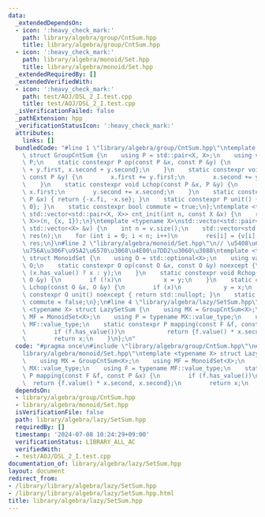 ```yaml
---
data:
  _extendedDependsOn:
  - icon: ':heavy_check_mark:'
    path: library/algebra/group/CntSum.hpp
    title: library/algebra/group/CntSum.hpp
  - icon: ':heavy_check_mark:'
    path: library/algebra/monoid/Set.hpp
    title: library/algebra/monoid/Set.hpp
  _extendedRequiredBy: []
  _extendedVerifiedWith:
  - icon: ':heavy_check_mark:'
    path: test/AOJ/DSL_2_I.test.cpp
    title: test/AOJ/DSL_2_I.test.cpp
  _isVerificationFailed: false
  _pathExtension: hpp
  _verificationStatusIcon: ':heavy_check_mark:'
  attributes:
    links: []
  bundledCode: "#line 1 \"library/algebra/group/CntSum.hpp\"\ntemplate <typename X>\
    \ struct GroupCntSum {\n    using P = std::pair<X, X>;\n    using value_type =\
    \ P;\n    static constexpr P op(const P &x, const P &y) {\n        return {x.first\
    \ + y.first, x.second + y.second};\n    }\n    static constexpr void Rchop(P &x,\
    \ const P &y) {\n        x.first += y.first;\n        x.second += y.second;\n\
    \    }\n    static constexpr void Lchop(const P &x, P &y) {\n        y.first +=\
    \ x.first;\n        y.second += x.second;\n    }\n    static constexpr P inverse(const\
    \ P &x) { return {-x.fi, -x.se}; }\n    static constexpr P unit() { return {0,\
    \ 0}; }\n    static constexpr bool commute = true;\n};\ntemplate <typename X>\
    \ std::vector<std::pair<X, X>> cnt_init(int n, const X &x) {\n    return std::vector<std::pair<X,\
    \ X>>(n, {x, 1});\n}\ntemplate <typename X>\nstd::vector<std::pair<X, X>> cnt_init(const\
    \ std::vector<X> &v) {\n    int n = v.size();\n    std::vector<std::pair<X, X>>\
    \ res(n);\n    for (int i = 0; i < n; i++)\n        res[i] = {v[i], 1};\n    return\
    \ res;\n}\n#line 2 \"library/algebra/monoid/Set.hpp\"\n// \u5408\u6210\u306E\u9806\
    \u756A\u306F\u95A2\u6570\u3068\u4E00\u7DD2\u3060\u3088\ntemplate <typename X>\
    \ struct MonoidSet {\n    using O = std::optional<X>;\n    using value_type =\
    \ O;\n    static constexpr O op(const O &x, const O &y) noexcept {\n        return\
    \ (x.has_value() ? x : y);\n    }\n    static constexpr void Rchop(O &x, const\
    \ O &y) {\n        if (!x)\n            x = y;\n    }\n    static constexpr void\
    \ Lchop(const O &x, O &y) {\n        if (x)\n            y = x;\n    }\n    static\
    \ constexpr O unit() noexcept { return std::nullopt; }\n    static constexpr bool\
    \ commute = false;\n};\n#line 4 \"library/algebra/lazy/SetSum.hpp\"\ntemplate\
    \ <typename X> struct LazySetSum {\n    using MX = GroupCntSum<X>;\n    using\
    \ MF = MonoidSet<X>;\n    using P = typename MX::value_type;\n    using F = typename\
    \ MF::value_type;\n    static constexpr P mapping(const F &f, const P &x) {\n\
    \        if (f.has_value())\n            return {f.value() * x.second, x.second};\n\
    \        return x;\n    }\n};\n"
  code: "#pragma once\n#include \"library/algebra/group/CntSum.hpp\"\n#include \"\
    library/algebra/monoid/Set.hpp\"\ntemplate <typename X> struct LazySetSum {\n\
    \    using MX = GroupCntSum<X>;\n    using MF = MonoidSet<X>;\n    using P = typename\
    \ MX::value_type;\n    using F = typename MF::value_type;\n    static constexpr\
    \ P mapping(const F &f, const P &x) {\n        if (f.has_value())\n          \
    \  return {f.value() * x.second, x.second};\n        return x;\n    }\n};"
  dependsOn:
  - library/algebra/group/CntSum.hpp
  - library/algebra/monoid/Set.hpp
  isVerificationFile: false
  path: library/algebra/lazy/SetSum.hpp
  requiredBy: []
  timestamp: '2024-07-08 10:24:29+09:00'
  verificationStatus: LIBRARY_ALL_AC
  verifiedWith:
  - test/AOJ/DSL_2_I.test.cpp
documentation_of: library/algebra/lazy/SetSum.hpp
layout: document
redirect_from:
- /library/library/algebra/lazy/SetSum.hpp
- /library/library/algebra/lazy/SetSum.hpp.html
title: library/algebra/lazy/SetSum.hpp
---
```


